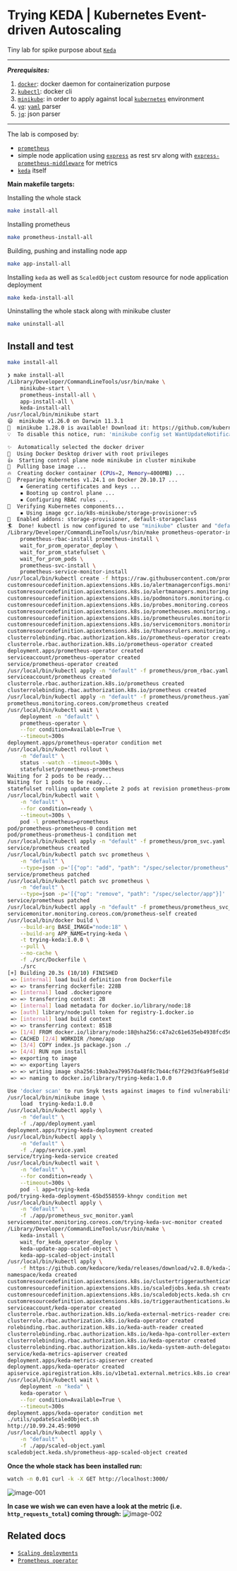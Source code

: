 # Trying KEDA | Kubernetes Event-driven Autoscaling

Tiny lab for spike purpose about  [`Keda`](https://keda.sh/) 

---
***Prerequisites:***
1. [`docker`](https://www.docker.com/): docker daemon for containerization purpose
2. [`kubectl`](https://kubernetes.io/docs/tasks/tools/): docker cli
3. [`minikube`](https://minikube.sigs.k8s.io/docs/): in order to apply against local [`kubernetes`](https://kubernetes.io/) environment
4. [`yq`](https://github.com/mikefarah/yq): [`yaml`](https://en.wikipedia.org/wiki/YAML) parser
5. [`jq`](https://stedolan.github.io/jq/download/): json parser
---

The lab is composed by:
- [`prometheus`](https://prometheus.io/)
- simple node application using  [`express`](https://www.npmjs.com/package/express) as rest srv along with [`express-prometheus-middleware`](https://www.npmjs.com/package/express-prometheus-middleware) for metrics
- [`keda`](https://keda.sh/) itself

**Main makefile targets:** 

Installing the whole stack
```bash
make install-all
```

Installing prometheus
```bash
make prometheus-install-all
```
Building, pushing and installing node app
```bash
make app-install-all
```

Installing `keda` as well as `ScaledObject` custom resource for node application deployment
```bash
make keda-install-all
```

Uninstalling the whole stack along with minikube cluster
```bash
make uninstall-all
```

## Install and test
```bash
make install-all
```

```bash
❯ make install-all
/Library/Developer/CommandLineTools/usr/bin/make \
	minikube-start \
	prometheus-install-all \
	app-install-all \
	keda-install-all
/usr/local/bin/minikube start
😄  minikube v1.26.0 on Darwin 11.3.1
🎉  minikube 1.28.0 is available! Download it: https://github.com/kubernetes/minikube/releases/tag/v1.28.0
💡  To disable this notice, run: 'minikube config set WantUpdateNotification false'

✨  Automatically selected the docker driver
📌  Using Docker Desktop driver with root privileges
👍  Starting control plane node minikube in cluster minikube
🚜  Pulling base image ...
🔥  Creating docker container (CPUs=2, Memory=4000MB) ...
🐳  Preparing Kubernetes v1.24.1 on Docker 20.10.17 ...
    ▪ Generating certificates and keys ...
    ▪ Booting up control plane ...
    ▪ Configuring RBAC rules ...
🔎  Verifying Kubernetes components...
    ▪ Using image gcr.io/k8s-minikube/storage-provisioner:v5
🌟  Enabled addons: storage-provisioner, default-storageclass
🏄  Done! kubectl is now configured to use "minikube" cluster and "default" namespace by default
/Library/Developer/CommandLineTools/usr/bin/make prometheus-operator-install \
	prometheus-rbac-install prometheus-install \
	wait_for_prom_operator_deploy \
	wait_for_prom_statefulset \
	wait_for_prom_pods \
	prometheus-svc-install \
	prometheus-service-monitor-install
/usr/local/bin/kubectl create -f https://raw.githubusercontent.com/prometheus-operator/prometheus-operator/master/bundle.yaml
customresourcedefinition.apiextensions.k8s.io/alertmanagerconfigs.monitoring.coreos.com created
customresourcedefinition.apiextensions.k8s.io/alertmanagers.monitoring.coreos.com created
customresourcedefinition.apiextensions.k8s.io/podmonitors.monitoring.coreos.com created
customresourcedefinition.apiextensions.k8s.io/probes.monitoring.coreos.com created
customresourcedefinition.apiextensions.k8s.io/prometheuses.monitoring.coreos.com created
customresourcedefinition.apiextensions.k8s.io/prometheusrules.monitoring.coreos.com created
customresourcedefinition.apiextensions.k8s.io/servicemonitors.monitoring.coreos.com created
customresourcedefinition.apiextensions.k8s.io/thanosrulers.monitoring.coreos.com created
clusterrolebinding.rbac.authorization.k8s.io/prometheus-operator created
clusterrole.rbac.authorization.k8s.io/prometheus-operator created
deployment.apps/prometheus-operator created
serviceaccount/prometheus-operator created
service/prometheus-operator created
/usr/local/bin/kubectl apply -n "default" -f prometheus/prom_rbac.yaml
serviceaccount/prometheus created
clusterrole.rbac.authorization.k8s.io/prometheus created
clusterrolebinding.rbac.authorization.k8s.io/prometheus created
/usr/local/bin/kubectl apply -n "default" -f prometheus/prometheus.yaml
prometheus.monitoring.coreos.com/prometheus created
/usr/local/bin/kubectl wait \
	deployment -n "default" \
	prometheus-operator \
	--for condition=Available=True \
	--timeout=300s
deployment.apps/prometheus-operator condition met
/usr/local/bin/kubectl rollout \
	-n "default" \
	status --watch --timeout=300s \
	statefulset/prometheus-prometheus
Waiting for 2 pods to be ready...
Waiting for 1 pods to be ready...
statefulset rolling update complete 2 pods at revision prometheus-prometheus-8bb4dfc77...
/usr/local/bin/kubectl wait \
	-n "default" \
	--for condition=ready \
	--timeout=300s \
	pod -l prometheus=prometheus
pod/prometheus-prometheus-0 condition met
pod/prometheus-prometheus-1 condition met
/usr/local/bin/kubectl apply -n "default" -f prometheus/prom_svc.yaml
service/prometheus created
/usr/local/bin/kubectl patch svc prometheus \
	-n "default" \
	--type=json -p='[{"op": "add", "path": "/spec/selector/prometheus", "value": "prometheus"}]'
service/prometheus patched
/usr/local/bin/kubectl patch svc prometheus \
	-n "default" \
	--type=json -p='[{"op": "remove", "path": "/spec/selector/app"}]'
service/prometheus patched
/usr/local/bin/kubectl apply -n "default" -f prometheus/prometheus_svc_monitor.yaml
servicemonitor.monitoring.coreos.com/prometheus-self created
/usr/local/bin/docker build \
	--build-arg BASE_IMAGE="node:18" \
	--build-arg APP_NAME=trying-keda \
	-t trying-keda:1.0.0 \
	--pull \
	--no-cache \
	-f ./src/Dockerfile \
	./src
[+] Building 20.3s (10/10) FINISHED
 => [internal] load build definition from Dockerfile                                                              0.0s
 => => transferring dockerfile: 228B                                                                              0.0s
 => [internal] load .dockerignore                                                                                 0.0s
 => => transferring context: 2B                                                                                   0.0s
 => [internal] load metadata for docker.io/library/node:18                                                        2.8s
 => [auth] library/node:pull token for registry-1.docker.io                                                       0.0s
 => [internal] load build context                                                                                 0.0s
 => => transferring context: 851B                                                                                 0.0s
 => [1/4] FROM docker.io/library/node:18@sha256:c47a2c61e635eb4938fcd56a1139b552300624b53e3eca06b5554a577f1842cf  0.0s
 => CACHED [2/4] WORKDIR /home/app                                                                                0.0s
 => [3/4] COPY index.js package.json ./                                                                           0.0s
 => [4/4] RUN npm install                                                                                        16.7s
 => exporting to image                                                                                            0.6s
 => => exporting layers                                                                                           0.6s
 => => writing image sha256:19ab2ea79957da48f8c7b44cf67f29d3f6a9f5e81df9fa6407f63d26bdeec539                      0.0s
 => => naming to docker.io/library/trying-keda:1.0.0                                                              0.0s

Use 'docker scan' to run Snyk tests against images to find vulnerabilities and learn how to fix them
/usr/local/bin/minikube image \
	load  trying-keda:1.0.0
/usr/local/bin/kubectl apply \
	-n "default" \
	-f ./app/deployment.yaml
deployment.apps/trying-keda-deployment created
/usr/local/bin/kubectl apply \
	-n "default" \
	-f ./app/service.yaml
service/trying-keda-service created
/usr/local/bin/kubectl wait \
	-n "default" \
	--for condition=ready \
	--timeout=300s \
	pod -l app=trying-keda
pod/trying-keda-deployment-65bd558559-khngv condition met
/usr/local/bin/kubectl apply \
	-n "default" \
	-f ./app/prometheus_svc_monitor.yaml
servicemonitor.monitoring.coreos.com/trying-keda-svc-monitor created
/Library/Developer/CommandLineTools/usr/bin/make \
	keda-install \
	wait_for_keda_operator_deploy \
	keda-update-app-scaled-object \
	keda-app-scaled-object-install
/usr/local/bin/kubectl apply \
	-f https://github.com/kedacore/keda/releases/download/v2.8.0/keda-2.8.0.yaml
namespace/keda created
customresourcedefinition.apiextensions.k8s.io/clustertriggerauthentications.keda.sh created
customresourcedefinition.apiextensions.k8s.io/scaledjobs.keda.sh created
customresourcedefinition.apiextensions.k8s.io/scaledobjects.keda.sh created
customresourcedefinition.apiextensions.k8s.io/triggerauthentications.keda.sh created
serviceaccount/keda-operator created
clusterrole.rbac.authorization.k8s.io/keda-external-metrics-reader created
clusterrole.rbac.authorization.k8s.io/keda-operator created
rolebinding.rbac.authorization.k8s.io/keda-auth-reader created
clusterrolebinding.rbac.authorization.k8s.io/keda-hpa-controller-external-metrics created
clusterrolebinding.rbac.authorization.k8s.io/keda-operator created
clusterrolebinding.rbac.authorization.k8s.io/keda-system-auth-delegator created
service/keda-metrics-apiserver created
deployment.apps/keda-metrics-apiserver created
deployment.apps/keda-operator created
apiservice.apiregistration.k8s.io/v1beta1.external.metrics.k8s.io created
/usr/local/bin/kubectl wait \
	deployment -n "keda" \
	keda-operator \
	--for condition=Available=True \
	--timeout=300s
deployment.apps/keda-operator condition met
./utils/updateScaledObject.sh
http://10.99.24.45:9090
/usr/local/bin/kubectl apply \
	-n "default" \
	-f ./app/scaled-object.yaml
scaledobject.keda.sh/prometheus-app-scaled-object created
```

**Once the whole stack has been installed run:**
```bash
watch -n 0.01 curl -k -X GET http://localhost:3000/
```
![image-001](./images_and_diagrams/image_001.gif) 

**In case we wish we can even have a look at the metric (i.e. `http_requests_total`) coming through:**
![image-002](./images_and_diagrams/image_002.png) 

## Related docs
* [`Scaling deployments`](https://keda.sh/docs/2.8/concepts/scaling-deployments/)
* [`Prometheus operator`](https://grafana.com/docs/grafana-cloud/kubernetes-monitoring/prometheus/prometheus_operator/)
